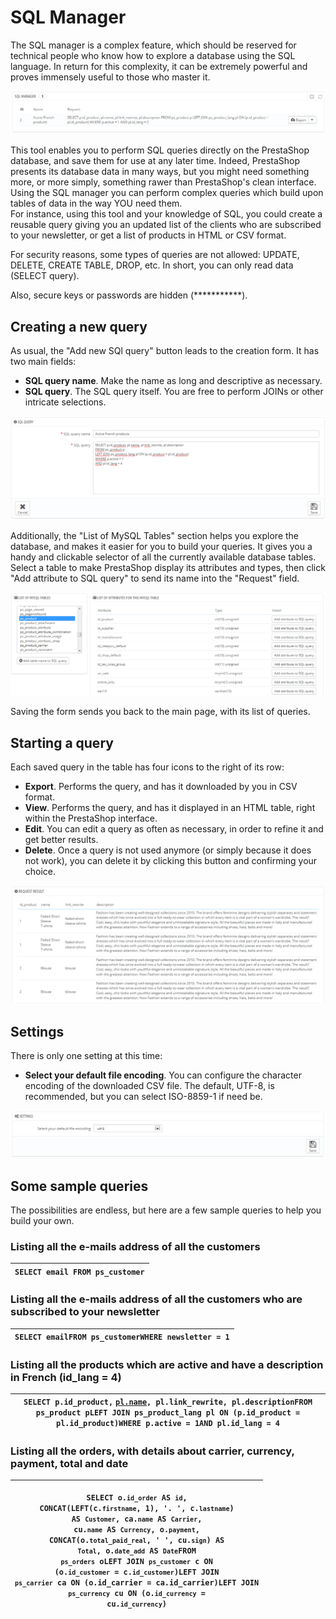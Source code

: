 # SQL Manager

The SQL manager is a complex feature, which should be reserved for technical people who know how to explore a database using the SQL language. In return for this complexity, it can be extremely powerful and proves immensely useful to those who master it.

![](../../../../.gitbook/assets/23789878.png)

This tool enables you to perform SQL queries directly on the PrestaShop database, and save them for use at any later time. Indeed, PrestaShop presents its database data in many ways, but you might need something more, or more simply, something rawer than PrestaShop's clean interface. Using the SQL manager you can perform complex queries which build upon tables of data in the way YOU need them.\
For instance, using this tool and your knowledge of SQL, you could create a reusable query giving you an updated list of the clients who are subscribed to your newsletter, or get a list of products in HTML or CSV format.

For security reasons, some types of queries are not allowed: UPDATE, DELETE, CREATE TABLE, DROP, etc. In short, you can only read data (SELECT query).

Also, secure keys or passwords are hidden (\*\*\*\*\*\*\*\*\*\*\*).

## Creating a new query <a href="#sqlmanager-creatinganewquery" id="sqlmanager-creatinganewquery"></a>

As usual, the "Add new SQl query" button leads to the creation form. It has two main fields:

* **SQL query name**. Make the name as long and descriptive as necessary.
* **SQL query**. The SQL query itself. You are free to perform JOINs or other intricate selections.

![](<../../../../.gitbook/assets/30965765 (1) (4).png>)

Additionally, the "List of MySQL Tables" section helps you explore the database, and makes it easier for you to build your queries. It gives you a handy and clickable selector of all the currently available database tables. Select a table to make PrestaShop display its attributes and types, then click "Add attribute to SQL query" to send its name into the "Request" field.

![](<../../../../.gitbook/assets/30965766 (2) (4).png>)

Saving the form sends you back to the main page, with its list of queries.

## Starting a query <a href="#sqlmanager-startingaquery" id="sqlmanager-startingaquery"></a>

Each saved query in the table has four icons to the right of its row:

* **Export**. Performs the query, and has it downloaded by you in CSV format.
* **View**. Performs the query, and has it displayed in an HTML table, right within the PrestaShop interface.
* **Edit**. You can edit a query as often as necessary, in order to refine it and get better results.
* **Delete**. Once a query is not used anymore (or simply because it does not work), you can delete it by clicking this button and confirming your choice.

![](<../../../../.gitbook/assets/23789883 (2) (4).png>)

## Settings <a href="#sqlmanager-settings" id="sqlmanager-settings"></a>

There is only one setting at this time:

* **Select your default file encoding**. You can configure the character encoding of the downloaded CSV file. The default, UTF-8, is recommended, but you can select ISO-8859-1 if need be.

![](<../../../../.gitbook/assets/23789886 (4) (2) (3).png>)

## Some sample queries <a href="#sqlmanager-somesamplequeries" id="sqlmanager-somesamplequeries"></a>

The possibilities are endless, but here are a few sample queries to help you build your own.

### Listing all the e-mails address of all the customers <a href="#sqlmanager-listingallthee-mailsaddressofallthecustomers" id="sqlmanager-listingallthee-mailsaddressofallthecustomers"></a>

| `SELECT email FROM ps_customer` |
| ------------------------------- |

### Listing all the e-mails address of all the customers who are subscribed to your newsletter <a href="#sqlmanager-listingallthee-mailsaddressofallthecustomerswhoaresubscribedtoyournewsletter" id="sqlmanager-listingallthee-mailsaddressofallthecustomerswhoaresubscribedtoyournewsletter"></a>

| `SELECT emailFROM ps_customerWHERE newsletter = 1` |
| -------------------------------------------------- |

### Listing all the products which are active and have a description in French (id\_lang = 4) <a href="#sqlmanager-listingalltheproductswhichareactiveandhaveadescriptioninfrench-id_lang-4" id="sqlmanager-listingalltheproductswhichareactiveandhaveadescriptioninfrench-id_lang-4"></a>

| `SELECT p.id_product,` [`pl.name`](http://pl.name)`, pl.link_rewrite, pl.descriptionFROM ps_product pLEFT JOIN ps_product_lang pl ON (p.id_product = pl.id_product)WHERE p.active = 1AND pl.id_lang = 4` |
| -------------------------------------------------------------------------------------------------------------------------------------------------------------------------------------------------------- |

### Listing all the orders, with details about carrier, currency, payment, total and date <a href="#sqlmanager-listingalltheorders-withdetailsaboutcarrier-currency-payment-totalanddate" id="sqlmanager-listingalltheorders-withdetailsaboutcarrier-currency-payment-totalanddate"></a>

| <p><code>SELECT o.`id_order` AS `id`,    CONCAT(LEFT(c.`firstname`, 1), '. ', c.`lastname`) AS `Customer`,    ca.`name` AS `Carrier`,    cu.`name` AS `Currency`,    o.`payment`, CONCAT(o.`total_paid_real`, ' ', cu.`sign`) AS `Total`,    o.`date_add` AS `Date`FROM `ps_orders` oLEFT JOIN `ps_customer` c ON (o.`id_customer` = c.`id_customer`)LEFT JOIN `ps_carrier` ca ON (o.id_carrier = ca.id_carrier)LEFT JOIN `ps_currency` cu ON (o.`id_currency` = cu.`id_currency`)</code><br><code></code></p> |
| -------------------------------------------------------------------------------------------------------------------------------------------------------------------------------------------------------------------------------------------------------------------------------------------------------------------------------------------------------------------------------------------------------------------------------------------------------------------------------------------------------------- |
